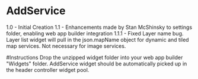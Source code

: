 # AddService
1.0 - Initial Creation
1.1 - Enhancements made by Stan McShinsky to settings folder, enabling web app builder integration 
1.1.1 - Fixed Layer name bug. Layer list widget will pull in the json.mapName object for dynamic and tiled map services. Not necessary for image services.

#Instructions
Drop the unzipped widget folder into your web app builder "Widgets" folder.
AddService widget should be automatically picked up in the header controller widget pool. 
